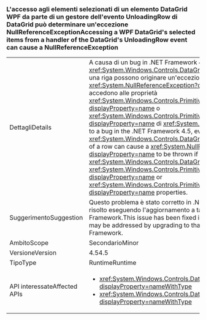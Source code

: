 ### <a name="accessing-a-wpf-datagrids-selected-items-from-a-handler-of-the-datagrids-unloadingrow-event-can-cause-a-nullreferenceexception"></a><span data-ttu-id="50261-101">L'accesso agli elementi selezionati di un elemento DataGrid WPF da parte di un gestore dell'evento UnloadingRow di DataGrid può determinare un'eccezione NullReferenceException</span><span class="sxs-lookup"><span data-stu-id="50261-101">Accessing a WPF DataGrid's selected items from a handler of the DataGrid's UnloadingRow event can cause a NullReferenceException</span></span>

|   |   |
|---|---|
|<span data-ttu-id="50261-102">Dettagli</span><span class="sxs-lookup"><span data-stu-id="50261-102">Details</span></span>|<span data-ttu-id="50261-103">A causa di un bug in .NET Framework 4.5, i gestori eventi per gli eventi <xref:System.Windows.Controls.DataGrid> che includono la rimozione di una riga possono originare un'eccezione <xref:System.NullReferenceException?displayProperty=name> se accedono alle proprietà <xref:System.Windows.Controls.Primitives.Selector.SelectedItem?displayProperty=name> o <xref:System.Windows.Controls.Primitives.MultiSelector.SelectedItems?displayProperty=name> di <xref:System.Windows.Controls.DataGrid>.</span><span class="sxs-lookup"><span data-stu-id="50261-103">Due to a bug in the .NET Framework 4.5, event handlers for <xref:System.Windows.Controls.DataGrid> events involving the removal of a row can cause a <xref:System.NullReferenceException?displayProperty=name> to be thrown if they access the <xref:System.Windows.Controls.DataGrid>'s <xref:System.Windows.Controls.Primitives.Selector.SelectedItem?displayProperty=name> or <xref:System.Windows.Controls.Primitives.MultiSelector.SelectedItems?displayProperty=name> properties.</span></span>|
|<span data-ttu-id="50261-104">Suggerimento</span><span class="sxs-lookup"><span data-stu-id="50261-104">Suggestion</span></span>|<span data-ttu-id="50261-105">Questo problema è stato corretto in .NET Framework 4.6 e può essere risolto eseguendo l'aggiornamento a tale versione di .NET Framework.</span><span class="sxs-lookup"><span data-stu-id="50261-105">This issue has been fixed in the .NET Framework 4.6 and may be addressed by upgrading to that version of the .NET Framework.</span></span>|
|<span data-ttu-id="50261-106">Ambito</span><span class="sxs-lookup"><span data-stu-id="50261-106">Scope</span></span>|<span data-ttu-id="50261-107">Secondario</span><span class="sxs-lookup"><span data-stu-id="50261-107">Minor</span></span>|
|<span data-ttu-id="50261-108">Versione</span><span class="sxs-lookup"><span data-stu-id="50261-108">Version</span></span>|<span data-ttu-id="50261-109">4.5</span><span class="sxs-lookup"><span data-stu-id="50261-109">4.5</span></span>|
|<span data-ttu-id="50261-110">Tipo</span><span class="sxs-lookup"><span data-stu-id="50261-110">Type</span></span>|<span data-ttu-id="50261-111">Runtime</span><span class="sxs-lookup"><span data-stu-id="50261-111">Runtime</span></span>|
|<span data-ttu-id="50261-112">API interessate</span><span class="sxs-lookup"><span data-stu-id="50261-112">Affected APIs</span></span>|<ul><li><xref:System.Windows.Controls.DataGrid.UnloadingRow?displayProperty=nameWithType></li><li><xref:System.Windows.Controls.DataGrid.UnloadingRowDetails?displayProperty=nameWithType></li></ul>|


